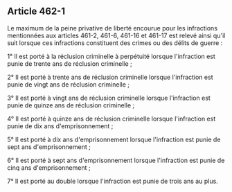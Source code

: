 Article 462-1
----
Le maximum de la peine privative de liberté encourue pour les infractions
mentionnées aux articles 461-2, 461-6, 461-16 et 461-17 est relevé ainsi qu'il
suit lorsque ces infractions constituent des crimes ou des délits de guerre :

1° Il est porté à la réclusion criminelle à perpétuité lorsque l'infraction est
punie de trente ans de réclusion criminelle ;

2° Il est porté à trente ans de réclusion criminelle lorsque l'infraction est
punie de vingt ans de réclusion criminelle ;

3° Il est porté à vingt ans de réclusion criminelle lorsque l'infraction est
punie de quinze ans de réclusion criminelle ;

4° Il est porté à quinze ans de réclusion criminelle lorsque l'infraction est
punie de dix ans d'emprisonnement ;

5° Il est porté à dix ans d'emprisonnement lorsque l'infraction est punie de
sept ans d'emprisonnement ;

6° Il est porté à sept ans d'emprisonnement lorsque l'infraction est punie de
cinq ans d'emprisonnement ;

7° Il est porté au double lorsque l'infraction est punie de trois ans au plus.

